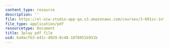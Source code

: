 ```yaml
---
content_type: resource
description: ''
file: https://ol-ocw-studio-app-qa.s3.amazonaws.com/courses/3-091sc-introduction-to-solid-state-chemistry-fall-2010/6a9acfb3e41cd9298c4818f8051b931b_FfBc3M5EaeU.pdf
file_type: application/pdf
resourcetype: Document
title: 3play pdf file
uid: 6a9acfb3-e41c-d929-8c48-18f8051b931b
---
```

